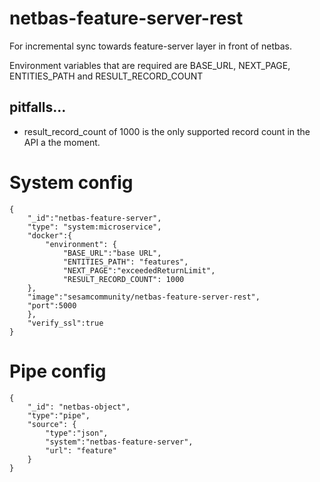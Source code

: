# netbas-feature-server-rest

For incremental sync towards feature-server layer in front of netbas.

Environment variables that are required are BASE_URL, NEXT_PAGE, ENTITIES_PATH and RESULT_RECORD_COUNT


## pitfalls...
- result_record_count of 1000 is the only supported record count in the API a the moment.

# System config
```
{
	"_id":"netbas-feature-server", 
	"type": "system:microservice",
	"docker":{
		"environment": {
			"BASE_URL":"base URL",
			"ENTITIES_PATH": "features",
			"NEXT_PAGE":"exceededReturnLimit",
			"RESULT_RECORD_COUNT": 1000
	},
	"image":"sesamcommunity/netbas-feature-server-rest",
	"port":5000
	},
	"verify_ssl":true
}
```

# Pipe config
```
{
	"_id": "netbas-object",
	"type":"pipe",
	"source": {
		"type":"json",
		"system":"netbas-feature-server",
		"url": "feature"
	}
}
```
